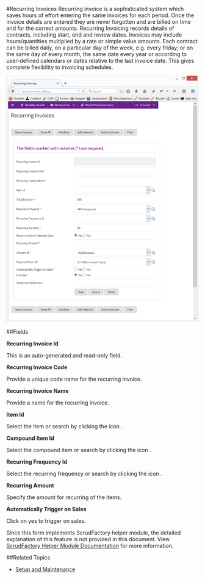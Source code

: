 #Recurring Invoices
Recurring invoice is a sophisticated system which saves hours of
effort entering the same invoices for each period. Once 
the invoice details are entered they are never forgotten and are 
billed on time and for the correct amounts. Recurring Invoicing 
records details of contracts, including start, end and review dates. 
Invoices may include hours/quantities multiplied by a rate or simple 
value amounts. Each contract can be billed daily, on a particular day
of the week, e.g. every friday, or on the same day of every month, 
the same date every year or according to user-defined calendars or 
dates relative to the last invoice date. This gives complete 
flexibility to invoicing schedules.

![Recurring Invoices](images/recurring-invoices.png)

##Fields

**Recurring Invoice Id**

This is an auto-generated and read-only field.

**Recurring Invoice Code**

Provide a unique code name for the recurring invoice.


**Recurring Invoice Name**

Provide a name for the recurring invoice.

**Item Id**

 Select the item or search by clicking the icon <i class="item-selector"></i>.

**Compound Item Id**

 Select the compound item or search by clicking the icon <i class="item-selector"></i>.

**Recurring Frequency Id**

 Select the recurring frequency or search by clicking the icon <i class="item-selector"></i>.


**Recurring Amount**

 Specify the amount for recurring of the items.

**Automatically Trigger on Sales**

 Click on yes to trigger on sales.



<div class="alert-box scrud radius">
    Since this form implements ScrudFactory helper module, the detailed explanation of this feature is not provided
    in this document. View <a href="../../core-concepts/scrud-factory.md">ScrudFactory Helper Module Documentation</a>
    for more information.
</div>

##Related Topics
* [Setup and Maintenance](../setup-and-maintenance.md)
